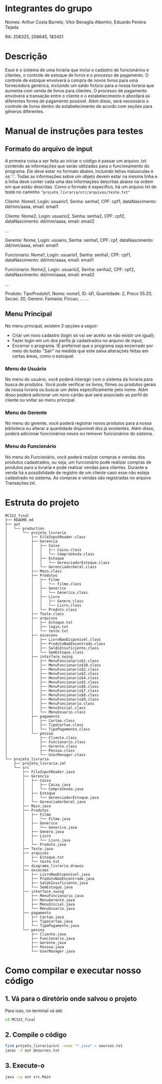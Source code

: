 # Integrantes do grupo
Nomes: Arthur Costa Barreto, Vitor Benaglia Albertini, Eduardo Pereira Tejada

RA: 206325, 206645, 183451

# Descrição
Esse é o sistema de uma livraria que inclui o cadastro de funcionários e clientes, o controle de estoque de livros e o processo de pagamento. 
O controle de estoque envolverá a compra de novos livros para uma fornecedora genérica, incluindo um saldo fictício para a nossa livraria que aumenta com venda de livros para clientes. 
O processo de pagamento envolverá a transação entre o cliente e o estabelecimento e abordará as diferentes forma de pagamento possível.
Além disso, será necessário o controle de livros dentro do estabelecimento de acordo com seções para gêneros diferentes.

# Manual de instruções para testes
## Formato do arquivo de input
A primeira coisa a ser feita ao iniciar o código é passar um arquivo .txt contendo as informações que serão utilizadas para o funcionamento do programa. Ele deve estar no formato abaixo, incluindo letras maiusculas e os ':'. Todas as informações sobre um objeto devem estar na mesma linha e a linha deve conter cada uma das informações descritas abaixo na ordem em que estão descritas. Como o formato é específico, há um arquivo txt de teste no caminho ```"projeto_livraria/src/arquivos/teste.txt"```

Cliente: Nome1, Login: usuario1, Senha: senha1, CPF: cpf1, dataNascimento: dd/mm/aaaa, email: email1

Cliente: Nome2, Login: usuario2, Senha: senha2, CPF: cpf2, dataNascimento: dd/mm/aaaa, email: email2

...

Gerente: Nome, Login: usuario, Senha: senha1, CPF: cpf, dataNascimento: dd/mm/aaaa, email: email1

Funcionario: Nome1, Login: usuario1, Senha: senha1, CPF: cpf1, dataNascimento: dd/mm/aaaa, email: email1

Funcionario: Nome2, Login: usuario2, Senha: senha2, CPF: cpf2, dataNascimento: dd/mm/aaaa, email: email2

...

Produto: TipoProduto1, Nome: nome1, ID: id1, Quantidade: 2, Preco 55.20, Secao: 20, Genero: Fantasia; Ficcao; ...
...

## Menu Principal
No menu principal, existem 3 opções a seguir: 
- Criar um novo cadastro (login só vai ser aceito se não existir um igual);
- Fazer login em um dos perfis já cadastrados no arquivo de input;
- Encerrar o programa. (É preferível que o programa seja encerrado por meio do botão "Sair" na medida que este salva alterações feitas em certas áreas, como o estoque)

### Menu do Usuário
No menu do usuário, você poderá interagir com o sistema da livraria para busca de produtos. Você pode verificar os livros, filmes ou produtos gerais da nossa 
livraria ou buscar um deles especificamente pelo nome. Além disso poderá adicionar um novo cartão que será associado ao perfil do cliente ou voltar ao menu principal.

### Menu do Gerente
No menu do gerente, você poderá registrar novos produtos para a nossa biblioteca ou alterar a quantidade disponível dos já existentes. Além disso, poderá adicionar funcionários novos ou remover funcionários do sistema.

### Menu do Funcionário
No menu do Funcionário, você poderá realizar compras e vendas dos produtos cadastrados, ou seja, um funcionário pode realizar compras de produtos para a livraria e pode realizar vendas para clientes. Durante a venda há a possibilidade de registro de um cliente caso esse não esteja cadastrado no sistema. As compras e vendas são registradas no arquivo Transações.txt.

# Estruta do projeto
```
MC322_final
├── README.md
├── out
│   └── production
│       └── projeto_livraria
│           ├── FileInputReader.class
│           ├── Gerencia
│           │   ├── Caixa
│           │   │   ├── Caixa.class
│           │   │   └── CompraVenda.class
│           │   ├── Estoque
│           │   │   └── GerenciadorEstoque.class
│           │   └── GerenciadorGeral.class
│           ├── Main.class
│           ├── Produtos
│           │   ├── Filme
│           │   │   └── Filme.class
│           │   ├── Generico
│           │   │   └── Generico.class
│           │   ├── Livro
│           │   │   ├── Genero.class
│           │   │   └── Livro.class
│           │   └── Produto.class
│           ├── Teste.class
│           ├── arquivos
│           │   ├── Estoque.txt
│           │   ├── login.txt
│           │   └── teste.txt
│           ├── excecoes
│           │   ├── LivroNaoDisponivel.class
│           │   ├── ProdutoNaoEncontrado.class
│           │   ├── SaldoInsuficiente.class
│           │   └── SemEstoque.class
│           ├── interface_swing
│           │   ├── MenuFuncionario$1.class
│           │   ├── MenuFuncionario$10.class
│           │   ├── MenuFuncionario$2.class
│           │   ├── MenuFuncionario$3.class
│           │   ├── MenuFuncionario$4.class
│           │   ├── MenuFuncionario$5.class
│           │   ├── MenuFuncionario$6.class
│           │   ├── MenuFuncionario$7.class
│           │   ├── MenuFuncionario$8.class
│           │   ├── MenuFuncionario$9.class
│           │   ├── MenuFuncionario.class
│           │   ├── MenuInicial.class
│           │   └── MenuUsuario.class
│           ├── pagamento
│           │   ├── Cartao.class
│           │   ├── TipoCartao.class
│           │   └── TipoPagamento.class
│           └── pessoa
│               ├── Cliente.class
│               ├── Funcionario.class
│               ├── Gerente.class
│               ├── Pessoa.class
│               └── UserManager.class
└── projeto_livraria
    ├── projeto_livraria.iml
    └── src
        ├── FileInputReader.java
        ├── Gerencia
        │   ├── Caixa
        │   │   ├── Caixa.java
        │   │   └── CompraVenda.java
        │   ├── Estoque
        │   │   └── GerenciadorEstoque.java
        │   └── GerenciadorGeral.java
        ├── Main.java
        ├── Produtos
        │   ├── Filme
        │   │   └── Filme.java
        │   ├── Generico
        │   │   └── Generico.java
        │   ├── Genero.java
        │   ├── Livro
        │   │   └── Livro.java
        │   └── Produto.java
        ├── Teste.java
        ├── arquivos
        │   ├── Estoque.txt
        │   └── teste.txt
        ├── diagrama_livraria.drawio
        ├── excecoes
        │   ├── LivroNaoDisponivel.java
        │   ├── ProdutoNaoEncontrado.java
        │   ├── SaldoInsuficiente.java
        │   └── SemEstoque.java
        ├── interface_swing
        │   ├── MenuFuncionario.java
        │   ├── MenuGerente.java
        │   ├── MenuInicial.java
        │   └── MenuUsuario.java
        ├── pagamento
        │   ├── Cartao.java
        │   ├── TipoCartao.java
        │   └── TipoPagamento.java
        └── pessoa
            ├── Cliente.java
            ├── Funcionario.java
            ├── Gerente.java
            ├── Pessoa.java
            └── UserManager.java
```

# Como compilar e executar nosso código
## 1. Vá para o diretório onde salvou o projeto
Para isso, no terminal vá até:
```bash
cd MC322_final
```
## 2. Compile o código
```bash
find projeto_livraria/src -name "*.java" > sources.txt
javac -d out @sources.txt
```
## 3. Execute-o
```bash
java -cp out src.Main
```
